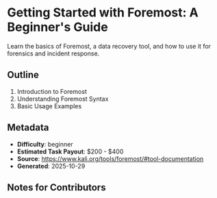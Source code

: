 # Getting Started with Foremost: A Beginner's Guide

Learn the basics of Foremost, a data recovery tool, and how to use it for forensics and incident response.

## Outline
1. Introduction to Foremost
2. Understanding Foremost Syntax
3. Basic Usage Examples

## Metadata
- **Difficulty**: beginner
- **Estimated Task Payout**: $200 - $400
- **Source**: https://www.kali.org/tools/foremost/#tool-documentation
- **Generated**: 2025-10-29

## Notes for Contributors
<!-- Add your tutorial content below this line. Use the outline above as your guide. -->
